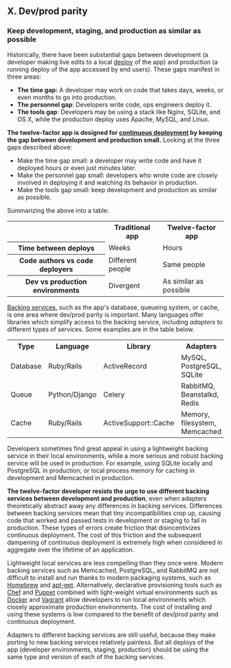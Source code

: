 ## X. Dev/prod parity
### Keep development, staging, and production as similar as possible

Historically, there have been substantial gaps between development (a developer making live edits to a local [deploy](./codebase) of the app) and production (a running deploy of the app accessed by end users).  These gaps manifest in three areas:

* **The time gap:** A developer may work on code that takes days, weeks, or even months to go into production.
* **The personnel gap**: Developers write code, ops engineers deploy it.
* **The tools gap**: Developers may be using a stack like Nginx, SQLite, and OS X, while the production deploy uses Apache, MySQL, and Linux.

**The twelve-factor app is designed for [continuous deployment](http://www.avc.com/a_vc/2011/02/continuous-deployment.html) by keeping the gap between development and production small.**  Looking at the three gaps described above:

* Make the time gap small: a developer may write code and have it deployed hours or even just minutes later.
* Make the personnel gap small: developers who wrote code are closely involved in deploying it and watching its behavior in production.
* Make the tools gap small: keep development and production as similar as possible.

Summarizing the above into a table:

<table>
  <tr>
    <th></th>
    <th>Traditional app</th>
    <th>Twelve-factor app</th>
  </tr>
  <tr>
    <th>Time between deploys</th>
    <td>Weeks</td>
    <td>Hours</td>
  </tr>
  <tr>
    <th>Code authors vs code deployers</th>
    <td>Different people</td>
    <td>Same people</td>
  </tr>
  <tr>
    <th>Dev vs production environments</th>
    <td>Divergent</td>
    <td>As similar as possible</td>
  </tr>
</table>

[Backing services](./backing-services), such as the app's database, queueing system, or cache, is one area where dev/prod parity is important.  Many languages offer libraries which simplify access to the backing service, including *adapters* to different types of services.  Some examples are in the table below.

<table>
  <tr>
    <th>Type</th>
    <th>Language</th>
    <th>Library</th>
    <th>Adapters</th>
  </tr>
  <tr>
    <td>Database</td>
    <td>Ruby/Rails</td>
    <td>ActiveRecord</td>
    <td>MySQL, PostgreSQL, SQLite</td>
  </tr>
  <tr>
    <td>Queue</td>
    <td>Python/Django</td>
    <td>Celery</td>
    <td>RabbitMQ, Beanstalkd, Redis</td>
  </tr>
  <tr>
    <td>Cache</td>
    <td>Ruby/Rails</td>
    <td>ActiveSupport::Cache</td>
    <td>Memory, filesystem, Memcached</td>
  </tr>
</table>

Developers sometimes find great appeal in using a lightweight backing service in their local environments, while a more serious and robust backing service will be used in production.  For example, using SQLite locally and PostgreSQL in production; or local process memory for caching in development and Memcached in production.

**The twelve-factor developer resists the urge to use different backing services between development and production**, even when adapters theoretically abstract away any differences in backing services.  Differences between backing services mean that tiny incompatibilities crop up, causing code that worked and passed tests in development or staging to fail in production.  These types of errors create friction that disincentivizes continuous deployment.  The cost of this friction and the subsequent dampening of continuous deployment is extremely high when considered in aggregate over the lifetime of an application.

Lightweight local services are less compelling than they once were.  Modern backing services such as Memcached, PostgreSQL, and RabbitMQ are not difficult to install and run thanks to modern packaging systems, such as [Homebrew](http://mxcl.github.com/homebrew/) and [apt-get](https://help.ubuntu.com/community/AptGet/Howto).  Alternatively, declarative provisioning tools such as [Chef](http://www.opscode.com/chef/) and [Puppet](http://docs.puppetlabs.com/) combined with light-weight virtual environments such as [Docker](https://www.docker.com/) and [Vagrant](http://vagrantup.com/) allow developers to run local environments which closely approximate production environments. The cost of installing and using these systems is low compared to the benefit of dev/prod parity and continuous deployment.

Adapters to different backing services are still useful, because they make porting to new backing services relatively painless.  But all deploys of the app (developer environments, staging, production) should be using the same type and version of each of the backing services.

